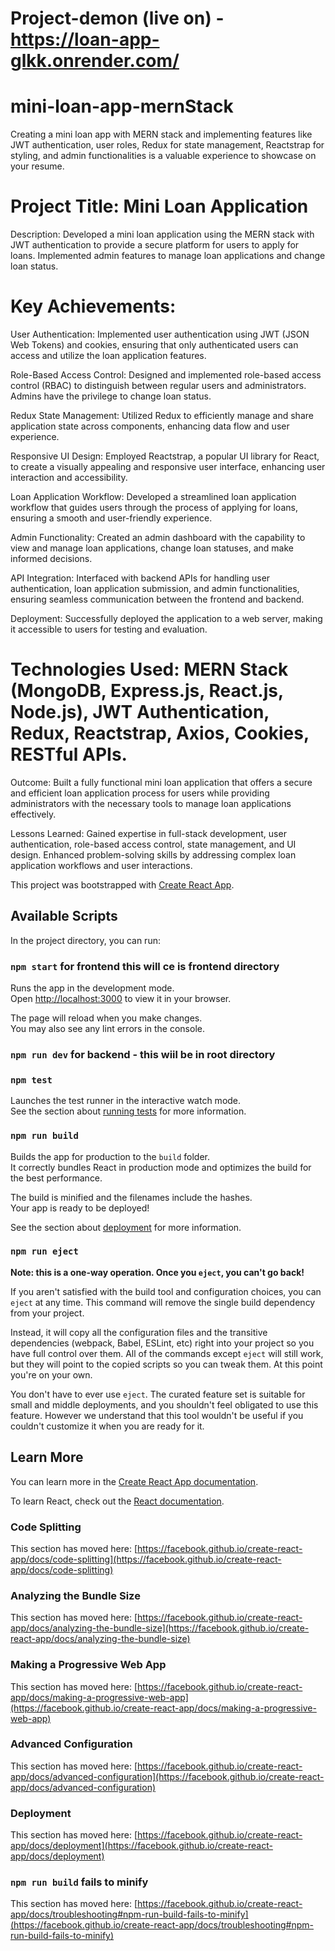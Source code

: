 # Project-demon (live on) -  https://loan-app-glkk.onrender.com/

# mini-loan-app-mernStack

Creating a mini loan app with MERN stack and implementing features like JWT authentication, user roles, Redux for state management, Reactstrap for styling, and admin functionalities is a valuable experience to showcase on your resume.

# Project Title: Mini Loan Application

Description: Developed a mini loan application using the MERN stack with JWT authentication to provide a secure platform for users to apply for loans. Implemented admin features to manage loan applications and change loan status.


# Key Achievements:

User Authentication: Implemented user authentication using JWT (JSON Web Tokens) and cookies, ensuring that only authenticated users can access and utilize the loan application features.

Role-Based Access Control: Designed and implemented role-based access control (RBAC) to distinguish between regular users and administrators. Admins have the privilege to change loan status.

Redux State Management: Utilized Redux to efficiently manage and share application state across components, enhancing data flow and user experience.

Responsive UI Design: Employed Reactstrap, a popular UI library for React, to create a visually appealing and responsive user interface, enhancing user interaction and accessibility.

Loan Application Workflow: Developed a streamlined loan application workflow that guides users through the process of applying for loans, ensuring a smooth and user-friendly experience.

Admin Functionality: Created an admin dashboard with the capability to view and manage loan applications, change loan statuses, and make informed decisions.

API Integration: Interfaced with backend APIs for handling user authentication, loan application submission, and admin functionalities, ensuring seamless communication between the frontend and backend.

Deployment: Successfully deployed the application to a web server, making it accessible to users for testing and evaluation.


# Technologies Used:  MERN Stack (MongoDB, Express.js, React.js, Node.js), JWT Authentication, Redux, Reactstrap, Axios, Cookies, RESTful APIs.

Outcome: Built a fully functional mini loan application that offers a secure and efficient loan application process for users while providing administrators with the necessary tools to manage loan applications effectively.

Lessons Learned: Gained expertise in full-stack development, user authentication, role-based access control, state management, and UI design. Enhanced problem-solving skills by addressing complex loan application workflows and user interactions.

This project was bootstrapped with [Create React App](https://github.com/facebook/create-react-app).

## Available Scripts

In the project directory, you can run:

### `npm start` for frontend this will ce is frontend directory

Runs the app in the development mode.\
Open [http://localhost:3000](http://localhost:3000) to view it in your browser.

The page will reload when you make changes.\
You may also see any lint errors in the console.

### `npm run dev` for backend - this wiil be in root directory

### `npm test`

Launches the test runner in the interactive watch mode.\
See the section about [running tests](https://facebook.github.io/create-react-app/docs/running-tests) for more information.

### `npm run build`

Builds the app for production to the `build` folder.\
It correctly bundles React in production mode and optimizes the build for the best performance.

The build is minified and the filenames include the hashes.\
Your app is ready to be deployed!

See the section about [deployment](https://facebook.github.io/create-react-app/docs/deployment) for more information.

### `npm run eject`

**Note: this is a one-way operation. Once you `eject`, you can't go back!**

If you aren't satisfied with the build tool and configuration choices, you can `eject` at any time. This command will remove the single build dependency from your project.

Instead, it will copy all the configuration files and the transitive dependencies (webpack, Babel, ESLint, etc) right into your project so you have full control over them. All of the commands except `eject` will still work, but they will point to the copied scripts so you can tweak them. At this point you're on your own.

You don't have to ever use `eject`. The curated feature set is suitable for small and middle deployments, and you shouldn't feel obligated to use this feature. However we understand that this tool wouldn't be useful if you couldn't customize it when you are ready for it.

## Learn More

You can learn more in the [Create React App documentation](https://facebook.github.io/create-react-app/docs/getting-started).

To learn React, check out the [React documentation](https://reactjs.org/).

### Code Splitting

This section has moved here: [https://facebook.github.io/create-react-app/docs/code-splitting](https://facebook.github.io/create-react-app/docs/code-splitting)

### Analyzing the Bundle Size

This section has moved here: [https://facebook.github.io/create-react-app/docs/analyzing-the-bundle-size](https://facebook.github.io/create-react-app/docs/analyzing-the-bundle-size)

### Making a Progressive Web App

This section has moved here: [https://facebook.github.io/create-react-app/docs/making-a-progressive-web-app](https://facebook.github.io/create-react-app/docs/making-a-progressive-web-app)

### Advanced Configuration

This section has moved here: [https://facebook.github.io/create-react-app/docs/advanced-configuration](https://facebook.github.io/create-react-app/docs/advanced-configuration)

### Deployment

This section has moved here: [https://facebook.github.io/create-react-app/docs/deployment](https://facebook.github.io/create-react-app/docs/deployment)

### `npm run build` fails to minify

This section has moved here: [https://facebook.github.io/create-react-app/docs/troubleshooting#npm-run-build-fails-to-minify](https://facebook.github.io/create-react-app/docs/troubleshooting#npm-run-build-fails-to-minify)



